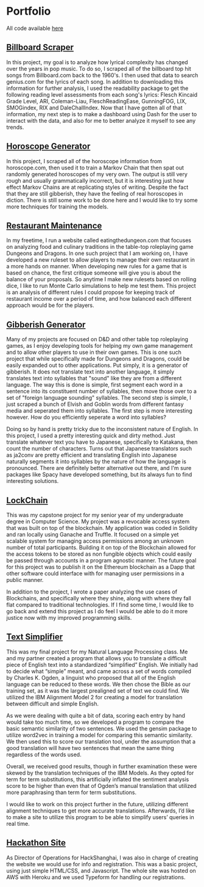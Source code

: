 # Portfolio

All code available [here](https://github.com/msa455/msa455.github.io)

## [Billboard Scraper](https://github.com/msa455/msa455.github.io/tree/master/billboardScraper)

In this project, my goal is to analyze how lyrical complexity has changed over the years in pop music. To do so, I scraped all of the billboard top hit songs from Billboard.com back to the 1960's. I then used that data to search genius.com for the lyrics of each song. In addition to downloading this information for further analysis, I used the readability package to get the following reading level assessments from each song's lyrics: Flesch Kincaid Grade Level, ARI, Coleman-Liau, FleschReadingEase, GunningFOG, LIX, SMOGindex, RIX and DaleChallIndex. Now that I have gotten all of that information, my next step is to make a dashboard using Dash for the user to interact with the data, and also for me to better analyze it myself to see any trends. 

## [Horoscope Generator](https://github.com/msa455/msa455.github.io/tree/master/horoscopeGenerator)

In this project, I scraped all of the horoscope information from horoscope.com, then used it to train a Markov Chain that then spat out randomly generated horoscopes of my very own. The output is still very rough and usually grammatically incorrect, but it is interesting just how effect Markov Chains are at replicating styles of writing. Despite the fact that they are still gibberish, they have the feeling of real horoscopes in diction. There is still some work to be done here and I would like to try some more techniques for training the models.

## [Restaurant Maintenance](https://github.com/msa455/msa455.github.io/tree/master/restaurantMaintenance)

In my freetime, I run a website called eatingthedungeon.com that focuses on analyzing food and culinary traditions in the table-top roleplaying game Dungeons and Dragons. In one such project that I am working on, I have developed a new ruleset to allow players to manage their own restaurant in a more hands on manner. When developing new rules for a game that is based on chance, the first critique someone will give you is about the balance of your proposals. So anytime I make new rulesets based on rolling dice, I like to run Monte Carlo simulations to help me test them. This project is an analysis of different rules I could propose for keeping track of restaurant income over a period of time, and how balanced each different approach would be for the players. 

## [Gibberish Generator](https://github.com/msa455/msa455.github.io/tree/master/gibberish)

Many of my projects are focused on D&D and other table top roleplaying games, as I enjoy developing tools for helping my own game management and to allow other players to use in their own games. This is one such project that while specifically made for Dungeons and Dragons, could be easily expanded out to other applications. Put simply, it is a generator of gibberish. It does not translate text into another language, it simply translates text into syllables that "sound" like they are from a different language. The way this is done is simple, first segment each word in a sentence into its constituent number of syllables, then move those over to a set of "foreign language sounding" syllables. The second step is simple, I just scraped a bunch of Elvish and Goblin words from different fantasy media and seperated them into syllables. The first step is more interesting however. How do you efficiently seperate a word into syllables?

Doing so by hand is pretty tricky due to the inconsistent nature of English. In this project, I used a pretty interesting quick and dirty method. Just translate whatever text you have to Japanese, specifically to Katakana, then count the number of characters. Turns out that Japanese translators such as ja2conv are pretty efficient and translating English into Japanese naturally segments it into syllables by the nature of how the language is pronounced. There are definitely better alternative out there, and I'm sure packages like Spacy have developed something, but its always fun to find interesting solutions.

## [LockChain](https://github.com/msa455/msa455.github.io/tree/master/LockChain)

This was my capstone project for my senior year of my undergraduate degree in Computer Science. My project was a revocable access system that was built on top of the blockchain. My application was coded in Solidity and ran locally using Ganache and Truffle. It focused on a simple yet scalable system for managing access permissions among an unknown number of total participants. Building it on top of the Blockchain allowed for the access tokens to be stored as non fungible objects which could easily be passed through accounts in a program agnostic manner. The future goal for this project was to publish it on the Ethereum blockchain as a Dapp that other software could interface with for managing user permissions in a public manner.

In addition to the project, I wrote a paper analyzing the use cases of Blockchains, and specifically where they shine, along with where they fall flat compared to traditional technologies. If I find some time, I would like to go back and extend this project as I do feel I would be able to do it more justice now with my improved programming skills.

## [Text Simplifier](https://github.com/msa455/msa455.github.io/tree/master/nlp)

This was my final project for my Natural Language Processing class. Me and my partner created a program that allows you to translate a 
difficult piece of English text into a standardized “simplified” English. We initially had to decide what “simple” meant, and 
came across a set of words compiled by Charles K. Ogden, a linguist who proposed that all of the English language can be reduced to
these words. We then chose the Bible as our training set, as it was the largest prealigned set of text we could find. We utilized the 
IBM Alignment Model 2 for creating a model for translation between difficult and simple English.

As we were dealing with quite a bit of data, scoring each entry by hand would take too much time, so we developed a program to
compare the basic semantic similarity of two sentences. We used the gensim package to utilize word2vec in training a model for 
comparing this semantic similarity. We then used this to score our translation tool, under the assumption that a good translation
will have two sentences that mean the same thing regardless of the words used. 

Overall, we received good results, though in further examination these were skewed by the translation techniques of the IBM Models. 
As they opted for term for term substitutions, this artificially inflated the sentiment analysis score to be higher than even that 
of Ogden’s manual translation that utilized more paraphrasing than term for term substitutions. 

I would like to work on this project further in the future, utilizing different alignment techniques to get more accurate translations. 
Afterwards, I’d like to make a site to utilize this program to be able to simplify users’ queries in real time.

## [Hackathon Site](https://github.com/msa455/msa455.github.io/tree/master/Hackathon%20Site)

As Director of Operations for HackShanghai, I was also in charge of creating the website we would use for info and registration. 
This was a basic project, using just simple HTML/CSS, and Javascript. The whole site was hosted on AWS with Heroku and we used 
Typeform for handling our registrations.



